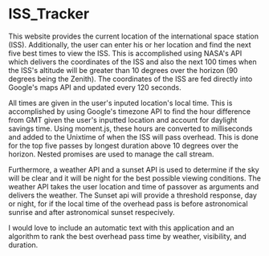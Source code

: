 # ISS_Tracker

This website provides the current location of the international space station (ISS). Additionally, the user can enter his or her location and find the next five best times to view the ISS. This is accomplished using NASA's API which delivers the coordinates of the ISS and also the next 100 times when the ISS's altitude will be greater than 10 degrees over the horizon (90 degrees being the Zenith). The coordinates of the ISS are fed directly into Google's maps API and updated every 120 seconds.

All times are given in the user's inputed location's local time. This is accomplished by using Google's timezone API to find the hour difference from GMT given the user's inputted location and account for daylight savings time. Using moment.js, these hours are converted to milliseconds and added to the Unixtime of when the ISS will pass overhead. This is done for the top five passes by longest duration above 10 degrees over the horizon. Nested promises are used to manage the call stream.

Furthermore, a weather API and a sunset API is used to determine if the sky will be clear and it will be night for the best possible viewing conditions. The weather API takes the user location and time of passover as arguments and delivers the weather. The Sunset api will provide a threshold response, day or night, for if the local time of the overhead pass is before astronomical sunrise and after astronomical sunset respecively.

I would love to include an automatic text with this application and an algorithm to rank the best overhead pass time by weather, visibility, and duration.

